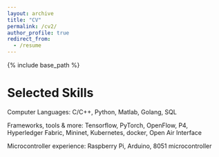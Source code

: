 ```yaml
---
layout: archive
title: "CV"
permalink: /cv2/
author_profile: true
redirect_from:
  - /resume
---
```


{% include base_path %}

Selected Skills
======


Computer Languages:  C/C++, Python, Matlab, Golang, SQL  

Frameworks, tools \& more:  Tensorflow, PyTorch, OpenFlow, P4, Hyperledger Fabric,
  Mininet, Kubernetes, docker, Open Air Interface

Microcontroller experience: Raspberry Pi, Arduino, 8051 microcontroller 


